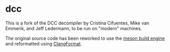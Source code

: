 dcc
===

This is a fork of the DCC decompiler by Cristina Cifuentes, Mike van
Emmerik, and Jeff Ledermann, to be run on "modern" machines.

The original source code has been reworked to use the
[meson build engine](https://mesonbuild.com) and reformatted using
[ClangFormat](https://clang.llvm.org/docs/ClangFormat.html).
